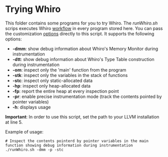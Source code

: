 # Trying Whiro

This folder contains some programs for you to try Whiro. The _runWhiro.sh_ scrips executes Whiro [workflow](https://github.com/JWesleySM/NewWhiro#whiro-workflow) in every program stored here. You can pass the 
customization [options](https://github.com/JWesleySM/NewWhiro#customizations) directly to this script. It supports the following options:

* **-dmm**: show debug information about Whiro's Memory Monitor during instrumentation
* **-dtt**: show debug information about Whiro's Type Table construction during instrumentation
* **-om**:  inspect only the 'main' function from the program
* **-stk**: inspect only the variables in the stack of functions
* **-stc**: inspect only static-allocated data
* **-hp**:  inspect only heap-allocated data
* **-fp**:  report the entire heap at every inspection point
* **-pr**:   enable precise instrumentation mode (track the contents pointed by pointer variables)
* **-h**:   displays usage

**Important**: In order to use this script, set the path to your LLVM installation at line 5.

Example of usage:
```
# Inspect the contents pointerd by pointer variables in the main function showing debug information during instrumentation
./runWhiro.sh -dmm -p -stc
```
